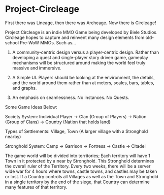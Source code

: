 # Project-Circleage
First there was Lineage, then there was Archeage. Now there is Circleage!

Project Circleage is an indie MMO Game being developed by Biele Studios. Circleage hopes to capture and reinvent many design elements from old-school Pre-WoW MMOs. Such as...

1) A community-centric design versus a player-centric design. Rather than developing a quest and single-player story driven game, gameplay mechanisms will be structured around making the world feel truly massive and immersive.

2) A Simple UI. Players should be looking at the environment, the details, and the world around them rather than at meters, scales, bars, tables, and graphs. 

3) An emphasis on seamlessness. No instances. No Quests.


Some Game Ideas Below:

Society System:
Individual Player -> Clan (Group of Players) -> Nation (Group of Clans) -> Country (Nation that holds land)

Types of Settlements:
Village, Town (A larger village with a Stronghold nearby)

Stronghold System:
Camp -> Garrison -> Fortress -> Castle -> Citadel

The game world will be divided into territories; Each territory will have 1 Town in it protected by a near by Stronghold. This Stronghold determines the overall ruler of the Territory. Every two weeks, there will be a server wide war for 4 hours where towns, castle towns, and castles may be taken or lost. If a Country controls all Villages as well as the Town and Stronghold in a single territory by the end of the siege, that Country can determine many features of that territory.
